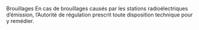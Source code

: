 Brouillages
En cas de brouillages causés par les stations radioélectriques d’émission, l’Autorité de régulation prescrit toute disposition technique pour y remédier.